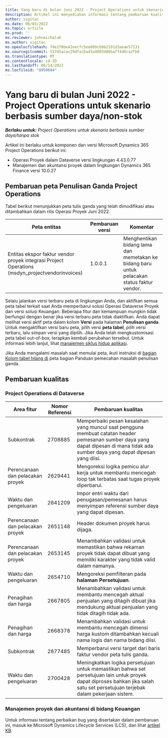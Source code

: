 ```yaml
---
title: Yang baru di bulan Juni 2022 - Project Operations untuk skenario berbasis sumber daya/non-stok
description: Artikel ini menyediakan informasi tentang pembaruan kualitas yang tersedia dalam rilis Juni 2022 Microsoft Dynamics 365 Project Operations untuk skenario berbasis sumber daya/non-stok.
author: sigitac
ms.date: 06/03/2022
ms.topic: article
ms.prod: ''
ms.reviewer: johnmichalak
ms.author: sigitac
ms.openlocfilehash: fde1f0be42eecfc5ee809cb9b2191d3aeae57131
ms.sourcegitcommit: 51745acac29dfacba43a4003d86baff4d6ca2fb8
ms.translationtype: MT
ms.contentlocale: id-ID
ms.lasthandoff: 06/14/2022
ms.locfileid: "8959684"
---
```

# <a name="whats-new-june-2022---project-operations-for-resourcenon-stocked-based-scenarios"></a>Yang baru di bulan Juni 2022 - Project Operations untuk skenario berbasis sumber daya/non-stok

_**Berlaku untuk:** Project Operations untuk skenario berbasis sumber daya/tanpa stok_

Artikel ini berlaku untuk komponen dan versi Microsoft Dynamics 365 Project Operations berikut ini:

- Operasi Proyek dalam Dataverse versi lingkungan 4.43.0.77
- Manajemen dan akuntansi proyek dalam lingkungan Dynamics 365 Finance versi 10.0.27

## <a name="project-operations-dual-write-maps-updates"></a>Pembaruan peta Penulisan Ganda Project Operations

Tabel berikut menunjukkan peta tulis ganda yang telah dimodifikasi atau ditambahkan dalam rilis Operasi Proyek Juni 2022.

| Peta entitas | Pembaruan versi | Komentar |
| --- | --- | --- |
| Entitas ekspor faktur vendor proyek integrasi Project Operations (msdyn_projectvendorinvoices) | 1.0.0.1 | Menghentikan bidang lama dan memetakan ke bidang baru untuk pelacakan status faktur vendor. |

Selalu jalankan versi terbaru peta di lingkungan Anda, dan aktifkan semua peta tabel terkait saat Anda memperbarui solusi Operasi Dataverse Proyek dan versi solusi Keuangan. Beberapa fitur dan kemampuan mungkin tidak berfungsi dengan benar jika versi terbaru peta tidak diaktifkan. Anda dapat melihat versi aktif peta dalam kolom **Versi** pada halaman **Penulisan ganda**. Untuk mengaktifkan versi baru peta, pilih versi **peta tabel**, pilih versi terbaru, lalu simpan versi yang dipilih. Jika Anda telah mengkustomisasi peta tabel out-of-box, terapkan kembali perubahan tersebut. Untuk informasi lebih lanjut, lihat [manajemen siklus hidup aplikasi](/dynamics365/fin-ops-core/dev-itpro/data-entities/dual-write/app-lifecycle-management).

Jika Anda mengalami masalah saat memulai peta, ikuti instruksi di [bagian Kolom tabel hilang di](/dynamics365/fin-ops-core/dev-itpro/data-entities/dual-write/dual-write-troubleshooting-finops-upgrades#missing-table-columns-issue-on-maps) peta bagian Panduan pemecahan masalah penulisan ganda.

## <a name="quality-updates"></a>Pembaruan kualitas

### <a name="project-operations-on-dataverse"></a>Project Operations di Dataverse

| Area fitur | Nomor Referensi | Pembaruan kualitas |
| --- | --- | --- |
| Subkontrak | 2708885 | Memperbaiki pesan kesalahan yang muncul saat pengguna membuat catatan header pemesanan sumber daya yang dapat dipesan di mana tidak ada sumber daya yang dapat dipesan yang diisi. |
| Perencanaan dan pelacakan proyek | 2629441 | Mengoreksi logika pemicu alur kerja untuk membantu mencegah loop tak terbatas saat tugas proyek diperbarui. |
| Waktu dan pengeluaran | 2641209 | Impor entri waktu dari penugasan/pemesanan harus menyimpan referensi sumber daya yang dapat dipesan. |
| Perencanaan dan pelacakan proyek | 2651148 | Header dokumen proyek harus dijaga.|
| Perencanaan dan pelacakan proyek | 2653145 | Menambahkan validasi untuk memastikan bahwa rekaman proyek tidak dapat dibuat yang memiliki karakter yang tidak valid dalam namanya. |
| Waktu dan pengeluaran | 2654710 | Mengoreksi pemfilteran pada **halaman Persetujuan**. |
| Penagihan dan harga | 2667805 | Menambahkan validasi untuk membantu mencegah aktual penjualan yang ditagih dibuat jika mendukung aktual penjualan yang tidak ditagih tidak ada. |
| Penagihan dan harga | 2668378 | Menambahkan validasi untuk membantu mencegah dimensi harga kustom ditambahkan kecuali nama logis dan nama bidang diisi. |
| Subkontrak | 2677485 | Memperbarui versi target dari baris faktur vendor peta tulis ganda. |
| Waktu dan pengeluaran | 2700428 | Meningkatkan logika persetujuan untuk memastikan bahwa set persetujuan lain untuk proyek dapat diproses bahkan jika salah satu set persetujuan terjebak dalam pekerjaan sistem. |

### <a name="project-management-and-accounting-in-finance"></a>Manajemen proyek dan akuntansi di bidang Keuangan

Untuk informasi tentang perbaikan bug yang disertakan dalam pembaruan ini, masuk ke Microsoft Dynamics Lifecycle Services (LCS), dan lihat [artikel KB](https://fix.lcs.dynamics.com/Issue/Details?bugId=673271).
